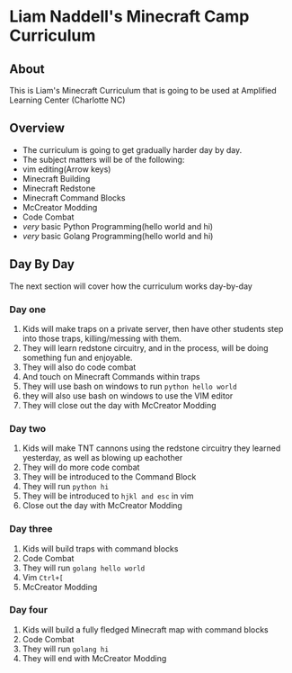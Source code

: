 # Liam Naddell's Minecraft Camp Curriculum
## About
This is Liam's Minecraft Curriculum that is going to be used at Amplified Learning Center (Charlotte NC)

## Overview

+ The curriculum is going to get gradually harder day by day.
+ The subject matters will be of the following:
+ vim editing(Arrow keys)
+ Minecraft Building
+ Minecraft Redstone
+ Minecraft Command Blocks
+ McCreator Modding
+ Code Combat
+ *very* basic Python Programming(hello world and hi)
+ *very* basic Golang Programming(hello world and hi)

## Day By Day
The next section will cover how the curriculum works day-by-day

### Day one

1. Kids will make traps on a private server, then have other students step into those traps, killing/messing with them.
1. They will learn redstone circuitry, and in the process, will be doing something fun and enjoyable.
1. They will also do code combat
1. And touch on Minecraft Commands within traps
1. They will use bash on windows to run `python hello world` 
1. they will also use bash on windows to use the VIM editor
1. They will close out the day with McCreator Modding

### Day two

1. Kids will make TNT cannons using the redstone circuitry they learned yesterday, as well as blowing up eachother
1. They will do more code combat
1. They will be introduced to the Command Block
1. They will run `python hi`
1. They will be introduced to `hjkl and esc` in vim
1. Close out the day with McCreator Modding

### Day three

1. Kids will build traps with command blocks
1. Code Combat
1. They will run `golang hello world`
1. Vim `Ctrl+[`
1. McCreator Modding


### Day four 

1. Kids will build a fully fledged Minecraft map with command blocks
1. Code Combat
1. They will run `golang hi`
1. They will end with McCreator Modding
